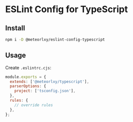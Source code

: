 # ESLint Config for TypeScript

## Install

```sh
npm i -D @meteorlxy/eslint-config-typescript
```

## Usage

Create `.eslintrc.cjs`:

```cjs
module.exports = {
  extends: ['@meteorlxy/typescript'],
  parserOptions: {
    project: ['tsconfig.json'],
  },
  rules: {
    // override rules
  },
};
```
